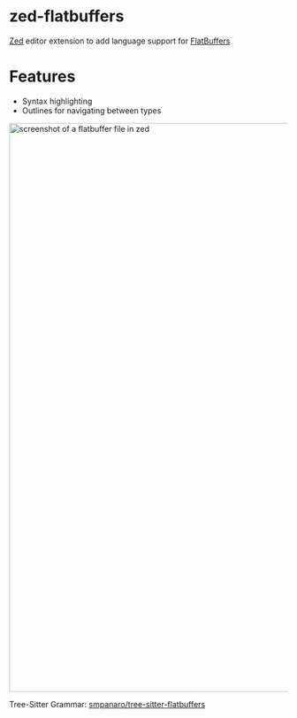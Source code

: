 # zed-flatbuffers
[Zed](https://zed.dev) editor extension to add language support for [FlatBuffers](https://flatbuffers.dev)

# Features
- Syntax highlighting
- Outlines for navigating between types

<img width="1028" alt="screenshot of a flatbuffer file in zed" src="https://github.com/user-attachments/assets/b250f291-9bf4-4519-b044-36ea968004fa">

Tree-Sitter Grammar: [smpanaro/tree-sitter-flatbuffers](https://github.com/smpanaro/tree-sitter-flatbuffers)
